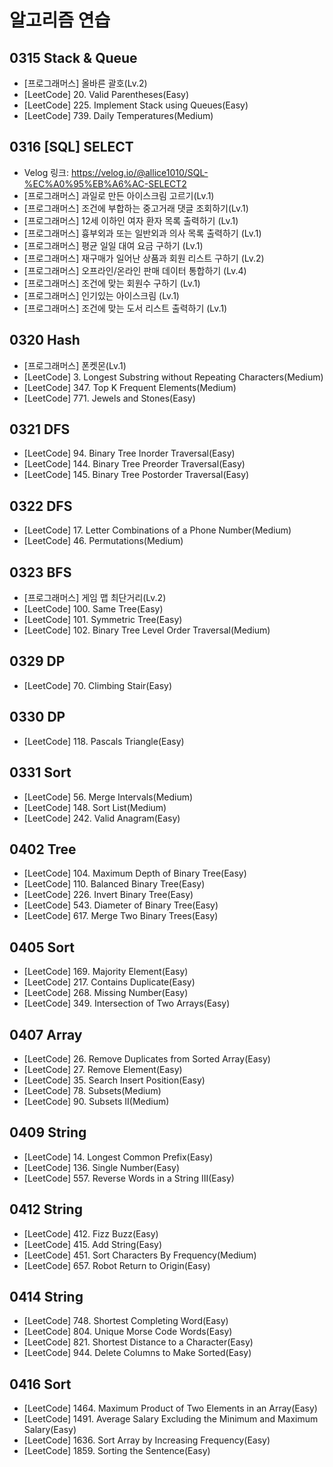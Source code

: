 # 알고리즘 연습

## 0315 Stack & Queue
- [프로그래머스] 올바른 괄호(Lv.2)
- [LeetCode] 20. Valid Parentheses(Easy)
- [LeetCode] 225. Implement Stack using Queues(Easy)
- [LeetCode] 739. Daily Temperatures(Medium)

## 0316 [SQL] SELECT
- Velog 링크: https://velog.io/@allice1010/SQL-%EC%A0%95%EB%A6%AC-SELECT2
- [프로그래머스] 과일로 만든 아이스크림 고르기(Lv.1)
- [프로그래머스] 조건에 부합하는 중고거래 댓글 조회하기(Lv.1)
- [프로그래머스] 12세 이하인 여자 환자 목록 출력하기 (Lv.1)
- [프로그래머스] 흉부외과 또는 일반외과 의사 목록 출력하기 (Lv.1)
- [프로그래머스] 평균 일일 대여 요금 구하기 (Lv.1)
- [프로그래머스] 재구매가 일어난 상품과 회원 리스트 구하기 (Lv.2)
- [프로그래머스] 오프라인/온라인 판매 데이터 통합하기 (Lv.4)
- [프로그래머스] 조건에 맞는 회원수 구하기 (Lv.1)
- [프로그래머스] 인기있는 아이스크림 (Lv.1)
- [프로그래머스] 조건에 맞는 도서 리스트 출력하기 (Lv.1)

## 0320 Hash
- [프로그래머스] 폰켓몬(Lv.1)
- [LeetCode] 3. Longest Substring without Repeating Characters(Medium)
- [LeetCode] 347. Top K Frequent Elements(Medium)
- [LeetCode] 771. Jewels and Stones(Easy)

## 0321 DFS
- [LeetCode] 94. Binary Tree Inorder Traversal(Easy)
- [LeetCode] 144. Binary Tree Preorder Traversal(Easy)
- [LeetCode] 145. Binary Tree Postorder Traversal(Easy)

## 0322 DFS
- [LeetCode] 17. Letter Combinations of a Phone Number(Medium)
- [LeetCode] 46. Permutations(Medium)

## 0323 BFS
- [프로그래머스] 게임 맵 최단거리(Lv.2)
- [LeetCode] 100. Same Tree(Easy)
- [LeetCode] 101. Symmetric Tree(Easy)
- [LeetCode] 102. Binary Tree Level Order Traversal(Medium)

## 0329 DP
- [LeetCode] 70. Climbing Stair(Easy)

## 0330 DP
- [LeetCode] 118. Pascals Triangle(Easy)

## 0331 Sort
- [LeetCode] 56. Merge Intervals(Medium)
- [LeetCode] 148. Sort List(Medium)
- [LeetCode] 242. Valid Anagram(Easy)

## 0402 Tree
- [LeetCode] 104. Maximum Depth of Binary Tree(Easy)
- [LeetCode] 110. Balanced Binary Tree(Easy)
- [LeetCode] 226. Invert Binary Tree(Easy)
- [LeetCode] 543. Diameter of Binary Tree(Easy)
- [LeetCode] 617. Merge Two Binary Trees(Easy)

## 0405 Sort
- [LeetCode] 169. Majority Element(Easy)
- [LeetCode] 217. Contains Duplicate(Easy)
- [LeetCode] 268. Missing Number(Easy)
- [LeetCode] 349. Intersection of Two Arrays(Easy)

## 0407 Array
- [LeetCode] 26. Remove Duplicates from Sorted Array(Easy)
- [LeetCode] 27. Remove Element(Easy)
- [LeetCode] 35. Search Insert Position(Easy)
- [LeetCode] 78. Subsets(Medium)
- [LeetCode] 90. Subsets II(Medium)

## 0409 String
- [LeetCode] 14. Longest Common Prefix(Easy)
- [LeetCode] 136. Single Number(Easy)
- [LeetCode] 557. Reverse Words in a String III(Easy)

## 0412 String
- [LeetCode] 412. Fizz Buzz(Easy)
- [LeetCode] 415. Add String(Easy)
- [LeetCode] 451. Sort Characters By Frequency(Medium)
- [LeetCode] 657. Robot Return to Origin(Easy)

## 0414 String
- [LeetCode] 748. Shortest Completing Word(Easy)
- [LeetCode] 804. Unique Morse Code Words(Easy)
- [LeetCode] 821. Shortest Distance to a Character(Easy)
- [LeetCode] 944. Delete Columns to Make Sorted(Easy)

## 0416 Sort
- [LeetCode] 1464. Maximum Product of Two Elements in an Array(Easy)
- [LeetCode] 1491. Average Salary Excluding the Minimum and Maximum Salary(Easy)
- [LeetCode] 1636. Sort Array by Increasing Frequency(Easy)
- [LeetCode] 1859. Sorting the Sentence(Easy)